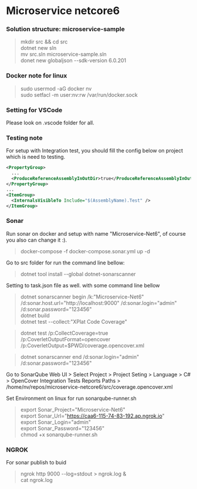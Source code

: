 # Microservice netcore6  

### Solution structure: **microservice-sample**  

> mkdir src && cd src  
> dotnet new sln  
> mv src.sln microservice-sample.sln  
> donet new globaljson --sdk-version 6.0.201 

### Docker note for linux  
> sudo usermod -aG docker nv  
> sudo setfacl -m user:nv:rw /var/run/docker.sock  

### Setting for VSCode  
  Please look on .vscode folder for all.  

### Testing note  
  For setup with Integration test, you should fill the config below on project which is need to testing.  

```xml
<PropertyGroup>
  ...
  <ProduceReferenceAssemblyInOutDir>true</ProduceReferenceAssemblyInOutDir>
</PropertyGroup>
...
<ItemGroup>
  <InternalsVisibleTo Include="$(AssemblyName).Test" />
</ItemGroup>
```  

### Sonar  
  Run sonar on docker and setup with name "Microservice-Net6", of course you also can change it :).
> docker-compose -f docker-compose.sonar.yml up -d  

  Go to src folder for run the command line bellow:  
> dotnet tool install --global dotnet-sonarscanner  

  Setting to task.json file as well. with some command line bellow  
> dotnet sonarscanner begin /k:"Microservice-Net6" /d:sonar.host.url="http://localhost:9000" /d:sonar.login="admin" /d:sonar.password="123456"  
> dotnet build  
> dotnet test --collect:"XPlat Code Coverage"  

> dotnet test /p:CollectCoverage=true /p:CoverletOutputFormat=opencover /p:CoverletOutput=$PWD/coverage.opencover.xml  

> dotnet sonarscanner end /d:sonar.login="admin" /d:sonar.password="123456"  

  Go to SonarQube Web UI > Select Project > Project Seting > Language > C# > OpenCover Integration Tests Reports Paths > /home/nv/repos/microservice-netcore6/src/coverage.opencover.xml  

  Set Environment on linux for run sonarqube-runner.sh  

> export Sonar_Project="Microservice-Net6"  
> export Sonar_Url="https://caa6-115-74-83-192.ap.ngrok.io"  
> export Sonar_Login="admin"  
> export Sonar_Password="123456"  
> chmod +x sonarqube-runner.sh   



### NGROK  
  For sonar publish to buid
> ngrok http 9000 --log=stdout > ngrok.log &  
> cat ngrok.log  